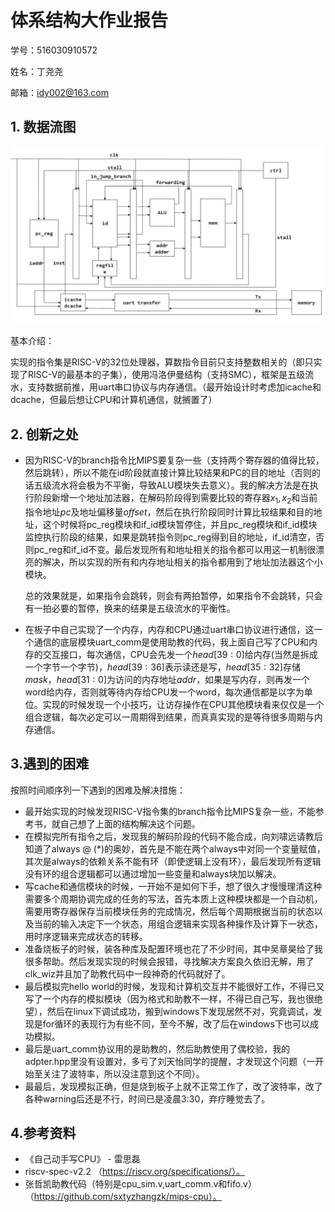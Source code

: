 # 体系结构大作业报告

学号：516030910572

姓名：丁尧尧

邮箱：idy002@163.com

## 1. 数据流图

![数据流图](https://github.com/idy002/risc-v/blob/master/data%20flow.png)

基本介绍：

实现的指令集是RISC-V的32位处理器，算数指令目前只支持整数相关的（即只实现了RISC-V的最基本的子集），使用冯洛伊曼结构（支持SMC），框架是五级流水，支持数据前推，用uart串口协议与内存通信。（最开始设计时考虑加icache和dcache，但最后想让CPU和计算机通信，就搁置了）

## 2. 创新之处

* 因为RISC-V的branch指令比MIPS要复杂一些（支持两个寄存器的值得比较，然后跳转），所以不能在id阶段就直接计算比较结果和PC的目的地址（否则的话五级流水将会极为不平衡，导致ALU模块失去意义）。我的解决方法是在执行阶段新增一个地址加法器，在解码阶段得到需要比较的寄存器$x_1, x_2$和当前指令地址$pc$及地址偏移量$offset$，然后在执行阶段同时计算比较结果和目的地址，这个时候将pc_reg模块和if_id模块暂停住，并且pc_reg模块和if_id模块监控执行阶段的结果，如果是跳转指令则pc_reg得到目的地址，if_id清空，否则pc_reg和if_id不变。最后发现所有和地址相关的指令都可以用这一机制很漂亮的解决，所以实现的所有和内存地址相关的指令都用到了地址加法器这个小模块。

  总的效果就是，如果指令会跳转，则会有两拍暂停，如果指令不会跳转，只会有一拍必要的暂停，换来的结果是五级流水的平衡性。

* 在板子中自己实现了一个内存，内存和CPU通过uart串口协议进行通信，这一个通信的底层模块uart_comm是使用助教的代码，我上面自己写了CPU和内存的交互接口，每次通信，CPU会先发一个$head[39:0]$给内存(当然是拆成一个字节一个字节)，$head[39:36]$表示读还是写，$head[35:32]$存储$mask$，$head[31:0]$为访问的内存地址$addr$，如果是写内存，则再发一个word给内存，否则就等待内存给CPU发一个word，每次通信都是以字为单位。实现的时候发现一个小技巧，让访存操作在CPU其他模块看来仅仅是一个组合逻辑，每次必定可以一周期得到结果，而真真实现的是等待很多周期与内存通信。



## 3.遇到的困难

按照时间顺序列一下遇到的困难及解决措施：

- 最开始实现的时候发现RISC-V指令集的branch指令比MIPS复杂一些，不能参考书，就自己想了上面的结构解决这个问题。
- 在模拟完所有指令之后，发现我的解码阶段的代码不能合成，向刘啸远请教后知道了always @ (*)的奥妙，首先是不能在两个always中对同一个变量赋值，其次是always的依赖关系不能有环（即使逻辑上没有环），最后发现所有逻辑没有环的组合逻辑都可以通过增加一些变量和always块加以解决。
- 写cache和通信模块的时候，一开始不是如何下手，想了很久才慢慢理清这种需要多个周期协调完成的任务的写法，首先本质上这种模块都是一个自动机，需要用寄存器保存当前模块任务的完成情况，然后每个周期根据当前的状态以及当前的输入决定下一个状态，用组合逻辑来实现各种操作及计算下一状态，用时序逻辑来完成状态的转移。
- 准备烧板子的时候，装各种库及配置环境也花了不少时间，其中吴章昊给了我很多帮助。然后发现实现的时候会报错，寻找解决方案良久依旧无解，用了clk_wiz并且加了助教代码中一段神奇的代码就好了。
- 最后模拟完hello world的时候，发现和计算机交互并不能很好工作，不得已又写了一个内存的模拟模块（因为格式和助教不一样，不得已自己写，我也很绝望），然后在linux下调试成功，搬到windows下发现居然不对，究竟调试，发现是for循环的表现行为有些不同，至今不解，改了后在windows下也可以成功模拟。
- 最后是uart_comm协议用的是助教的，然后助教使用了偶校验，我的adpter.hpp里没有设置对，多亏了刘天怡同学的提醒，才发现这个问题（一开始至关注了波特率，所以没注意到这个不同）。
- 最最后，发现模拟正确，但是烧到板子上就不正常工作了，改了波特率，改了各种warning后还是不行，时间已是凌晨3:30，弃疗睡觉去了。

## 4.参考资料

- 《自己动手写CPU》 - 雷思磊
- riscv-spec-v2.2 （https://riscv.org/specifications/）。
- 张哲凯助教代码（特别是cpu_sim.v,uart_comm.v和fifo.v）（https://github.com/sxtyzhangzk/mips-cpu）。

